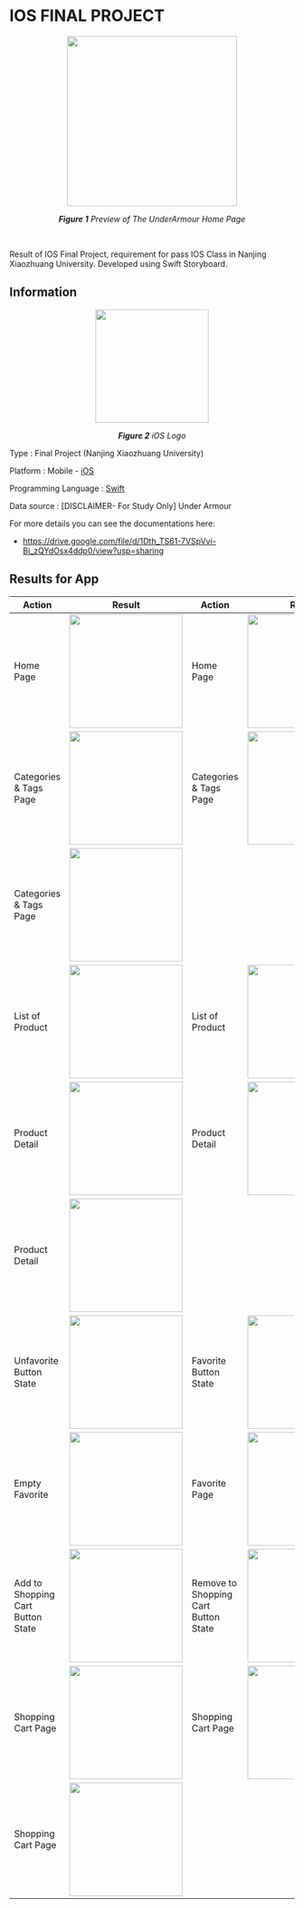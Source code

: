 # IOS FINAL PROJECT
 
<p align="center">
  <img src="https://user-images.githubusercontent.com/32255348/127984277-e82cb99b-65f5-464a-9ff1-07c1d5c61cbe.png" width="300" />
</p>

<p align="center"><i><b>Figure 1</b> Preview of The UnderArmour Home Page</i></p>

<br/>

Result of IOS Final Project, requirement for pass IOS Class in Nanjing Xiaozhuang University. Developed using Swift Storyboard.

## Information
<p align="center">
  <img src="https://upload.wikimedia.org/wikipedia/commons/thumb/c/ca/IOS_logo.svg/1200px-IOS_logo.svg.png" width="200"/>
</p>
<p align="center"><i><b>Figure 2</b> iOS Logo</i></p>

Type                  : Final Project (Nanjing Xiaozhuang University)

Platform              : Mobile - [iOS](https://www.apple.com/id/ios/ios-14/)

Programming Language  : [Swift](https://developer.apple.com/swift/)

Data source : [DISCLAIMER- For Study Only] Under Armour

For more details you can see the documentations here:
- https://drive.google.com/file/d/1Dth_TS61-7VSpVvi-Bj_zQYdOsx4ddp0/view?usp=sharing

## Results for App 
| Action                            | Result                                  | Action                            | Result                                  |
| -------------                     |------------------                       | -------------                     |------------------                       |
| Home Page                      | <img src="https://user-images.githubusercontent.com/32255348/127986403-71db59c7-81a5-464c-8676-1e62d18f049f.png" width="200" />      | Home Page             | <img src="https://user-images.githubusercontent.com/32255348/127985818-a96979e4-737e-4c4a-93d4-fa718590c62b.png" width="200" />      |
| Categories & Tags Page        | <img src="https://user-images.githubusercontent.com/32255348/127985498-964d420d-c2f6-4556-bb2b-3f8efd8c08ed.png" width="200" />      |  Categories & Tags Page                   | <img src="https://user-images.githubusercontent.com/32255348/127985510-abbd4466-764c-400f-943d-34ebcc3b3261.png" width="200" />      |
| Categories & Tags Page           | <img src="https://user-images.githubusercontent.com/32255348/127985515-aa54c788-f9e8-452e-901f-f4971afb5585.png" width="200" /> |  |       |
| List of Product             | <img src="https://user-images.githubusercontent.com/32255348/127986187-04020792-d5ce-4423-8f38-99d67530b45f.png" width="200" />      | List of Product            | <img src="https://user-images.githubusercontent.com/32255348/127986198-e4025f7d-a0e2-49a4-8eec-ff69e501d529.png" width="200" />      |
| Product Detail             | <img src="https://user-images.githubusercontent.com/32255348/127986793-280c3e51-f182-4e7c-a589-ea8cb467c9c5.png" width="200" />      | Product Detail            | <img src="https://user-images.githubusercontent.com/32255348/127986805-a3620e52-98d3-4b27-857b-3177976c2104.png" width="200" />      |
| Product Detail             | <img src="https://user-images.githubusercontent.com/32255348/127986781-64e41cef-2cb6-44f1-8738-9dc99afe92ae.png" width="200" />      |             |  |
| Unfavorite Button State             | <img src="https://user-images.githubusercontent.com/32255348/127987611-d7d12531-e476-41f4-8057-fc1adc60458c.png" width="200" />      | Favorite Button State            | <img src="https://user-images.githubusercontent.com/32255348/127987627-ac9b753d-5713-4071-a1ce-29d0bd849857.png" width="200" />      |
| Empty Favorite             | <img src="https://user-images.githubusercontent.com/32255348/127988217-e86ec4ed-a47c-49b3-ae49-2503cc8f1511.png" width="200" />      | Favorite Page            | <img src="https://user-images.githubusercontent.com/32255348/127988502-5efc008a-548a-4220-b551-4e7771918d74.png" width="200" />      |
| Add to Shopping Cart Button State             | <img src="https://user-images.githubusercontent.com/32255348/127988760-b8b98936-8325-464c-8b77-145571d449f7.png" width="200" />      | Remove to Shopping Cart Button State            | <img src="https://user-images.githubusercontent.com/32255348/127988747-1a29e346-5a2e-4120-ade3-62bbd69aef9a.png" width="200" />      |
| Shopping Cart Page             | <img src="https://user-images.githubusercontent.com/32255348/127989061-9c66d7cd-2fdd-4d04-b3b5-44f0288c3c5d.png" width="200" />      | Shopping Cart Page            | <img src="https://user-images.githubusercontent.com/32255348/127989068-18ab2d12-41ea-45ad-9cb4-e6c6aec991f7.png" width="200" />      |
| Shopping Cart Page             | <img src="https://user-images.githubusercontent.com/32255348/127989047-d7e7fc9c-11d3-4e1a-be6d-3f50ccc98240.png" width="200" />      |  |  |


